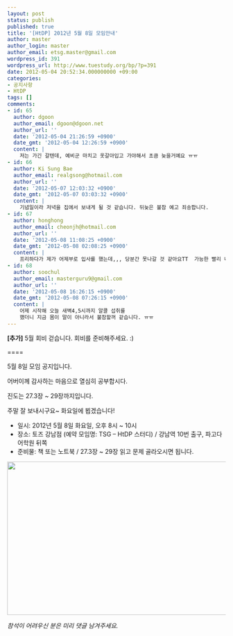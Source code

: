 ```yaml
---
layout: post
status: publish
published: true
title: '[HtDP] 2012년 5월 8일 모임안내'
author: master
author_login: master
author_email: etsg.master@gmail.com
wordpress_id: 391
wordpress_url: http://www.tuestudy.org/bp/?p=391
date: 2012-05-04 20:52:34.000000000 +09:00
categories:
- 공지사항
- HtDP
tags: []
comments:
- id: 65
  author: dgoon
  author_email: dgoon@dgoon.net
  author_url: ''
  date: '2012-05-04 21:26:59 +0900'
  date_gmt: '2012-05-04 12:26:59 +0900'
  content: |
    저는 가긴 갈텐데, 예비군 마치고 옷갈아입고 가야해서 초큼 늦을거예요 ㅠㅠ
- id: 66
  author: Ki Sung Bae
  author_email: realgsong@hotmail.com
  author_url: ''
  date: '2012-05-07 12:03:32 +0900'
  date_gmt: '2012-05-07 03:03:32 +0900'
  content: |
    기념일이라 저녁을 집에서 보내게 될 것 같습니다. 뒤늦은 불참 예고 죄송합니다.
- id: 67
  author: honghong
  author_email: cheonjh@hotmail.com
  author_url: ''
  date: '2012-05-08 11:08:25 +0900'
  date_gmt: '2012-05-08 02:08:25 +0900'
  content: |
    프리하다가 제가 어제부로 입사를 했는데,,, 당분간 못나갈 것 같아요TT  가능한 빨리 나가도록 하겠습니다. 죄송~
- id: 68
  author: soochul
  author_email: masterguru9@gmail.com
  author_url: ''
  date: '2012-05-08 16:26:15 +0900'
  date_gmt: '2012-05-08 07:26:15 +0900'
  content: |
    어제 시작해 오늘 새벽4,5시까지 알콜 섭취를
    했더니 지금 몸이 말이 아니라서 불참할꺼 같습니다. ㅠㅠ
---
```

<p><strong>[추가]</strong> 5월 회비 걷습니다. 회비를 준비해주세요. :)</p>

<p>====</p>

<p>5월 8일 모임 공지입니다.</p>

<p>어버이께 감사하는 마음으로 열심히 공부합시다.</p>

<p>진도는 27.3장 ~ 29장까지입니다.</p>

<p>주말 잘 보내시구요~ 화요일에 뵙겠습니다!</p>

<ul>
<li>일시: 2012년 5월 8일 화요일, 오후 8시 ~ 10시</li>
<li>장소: 토즈 강남점 (예약 모임명: TSG – HtDP 스터디) / 강남역 10번 출구, 파고다 어학원 뒤쪽</li>
<li>준비물: 책 또는 노트북 / 27.3장 ~ 29장 읽고 문제 골라오시면 됩니다.</li>
</ul>

<p><a href="http://www.tuestudy.org/bp/wp-content/uploads/2012/02/toz_kangnam.png"><img src="http://www.tuestudy.org/bp/wp-content/uploads/2012/02/toz_kangnam.png" alt="" title="토즈 강남점" width="715" height="353" class="alignnone size-full wp-image-79" /></a></p>

<p><em>참석이 어려우신 분은 미리 댓글 남겨주세요.</em></p>
